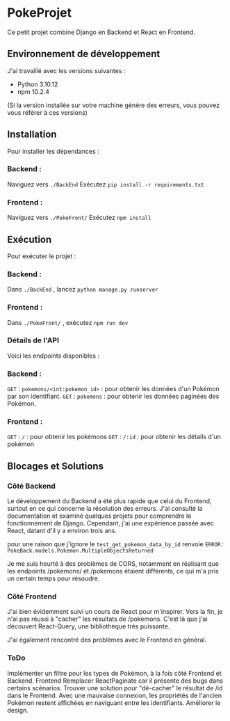 # PokeProjet

Ce petit projet combine Django en Backend et React en Frontend.

## Environnement de développement

J'ai travaillé avec les versions suivantes :

- Python 3.10.12
- npm 10.2.4

(Si la version installée sur votre machine génère des erreurs, vous pouvez vous référer à ces versions)

## Installation

Pour installer les dépendances :

### Backend :

Naviguez vers `./BackEnd`
Exécutez `pip install -r requirements.txt`

### Frontend :

Naviguez vers `./PokeFront/`
Exécutez `npm install`

## Exécution

Pour exécuter le projet :

### Backend :

Dans `./BackEnd` , lancez `python manage.py runserver`

### Frontend :

Dans `./PokeFront/` , exécutez `npm run dev`

### Détails de l'API

Voici les endpoints disponibles :

### Backend :


`GET` : `pokemons/<int:pokemon_id>` : pour obtenir les données d'un Pokémon par son identifiant.
`GET` : `pokemons` : pour obtenir les données paginées des Pokémon.

### Frontend :

`GET` : `/` : pour obtenir les pokémons 
`GET` : `/:id` : pour obtenir les détails d'un pokémon


## Blocages et Solutions

### Côté Backend

Le développement du Backend a été plus rapide que celui du Frontend, surtout en ce qui concerne la résolution des erreurs. J'ai consulté la documentation et examiné quelques projets pour comprendre le fonctionnement de Django. Cependant, j'ai une expérience passée avec React, datant d'il y a environ trois ans.

pour une raison que j'ignore 
le `test_get_pokemon_data_by_id` renvoie
`ERROR: PokeBack.models.Pokemon.MultipleObjectsReturned`

Je me suis heurté à des problèmes de CORS, notamment en réalisant que les endpoints /pokemons/ et /pokemons étaient différents, ce qui m'a pris un certain temps pour résoudre.

### Côté Frontend
J'ai bien évidemment suivi un cours de React pour m'inspirer. Vers la fin, je n'ai pas réussi à "cacher" les résultats de /pokemons. C'est là que j'ai découvert React-Query, une bibliothèque très puissante.

J'ai également rencontré des problèmes avec le Frontend en général.

### ToDo
Implémenter un filtre pour les types de Pokémon, à la fois côté Frontend et Backend.
Frontend
Remplacer ReactPaginate car il présente des bugs dans certains scénarios.
Trouver une solution pour "dé-cacher" le résultat de /id dans le Frontend. Avec une mauvaise connexion, les propriétés de l'ancien Pokémon restent affichées en naviguant entre les identifiants.
Améliorer le design.

